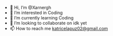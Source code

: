 - 👋 Hi, I’m @Xarnergh
- 👀 I’m interested in Coding
- 🌱 I’m currently learning Coding
- 💞️ I’m looking to collaborate on idk yet
- 📫 How to reach me katricelapuz02@gmail.com

<!---
Xarnergh/Xarnergh is a ✨ special ✨ repository because its `README.md` (this file) appears on your GitHub profile.
You can click the Preview link to take a look at your changes.
--->
